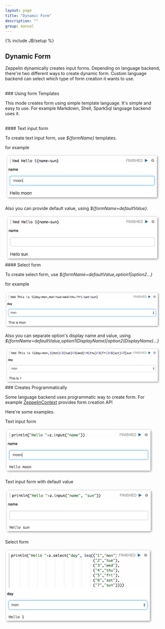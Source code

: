 ```yaml
---
layout: page
title: "Dynamic Form"
description: ""
group: manual
---
```

{% include JB/setup %}


## Dynamic Form

Zeppelin dynamically creates input forms. Depending on language backend, there're two different ways to create dynamic form.
Custom language backend can select which type of form creation it wants to use.

<br />
### Using form Templates

This mode creates form using simple template language. It's simple and easy to use. For example Markdown, Shell, SparkSql language backend uses it.

<br />
#### Text input form

To create text input form, use _${formName}_ templates.

for example

<img src="../assets/themes/dataswarm/img/screenshots/form_input.png" />


Also you can provide default value, using _${formName=defaultValue}_.

<img src="../assets/themes/dataswarm/img/screenshots/form_input_default.png" />


<br />
#### Select form

To create select form, use _${formName=defaultValue,option1|option2...}_

for example

<img src="../assets/themes/dataswarm/img/screenshots/form_select.png" />

Also you can separate option's display name and value, using _${formName=defaultValue,option1(DisplayName)|option2(DisplayName)...}_

<img src="../assets/themes/dataswarm/img/screenshots/form_select_displayname.png" />

<br />
### Creates Programmatically

Some language backend uses programmatic way to create form. For example [ZeppelinContext](./interpreter/spark.html#zeppelincontext) provides form creation API

Here're some examples.

Text input form

<img src="../assets/themes/dataswarm/img/screenshots/form_input_prog.png" />

Text input form with default value

<img src="../assets/themes/dataswarm/img/screenshots/form_input_default_prog.png" />

Select form

<img src="../assets/themes/dataswarm/img/screenshots/form_select_prog.png" />
